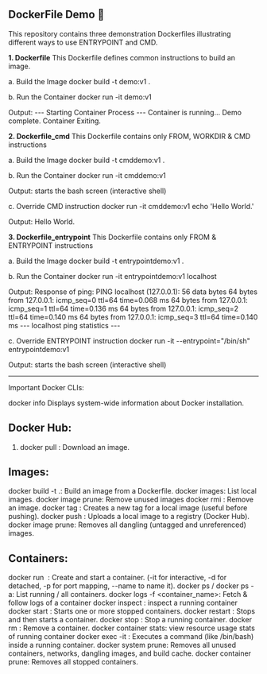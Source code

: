 DockerFile Demo 🐳
------------------

This repository contains three demonstration Dockerfiles illustrating different ways to use ENTRYPOINT and CMD.


**1. Dockerfile**
This Dockerfile defines common instructions to build an image. 

a. Build the Image
docker build -t demo:v1 .

b. Run the Container
docker run -it demo:v1

Output:
--- Starting Container Process ---
Container is running...
Demo complete.
Container Exiting.


**2. Dockerfile_cmd**
This Dockerfile contains only FROM, WORKDIR & CMD instructions

a. Build the Image
docker build -t cmddemo:v1 .

b. Run the Container
docker run -it cmddemo:v1

Output:
starts the bash screen (interactive shell)

c. Override CMD instruction
docker run -it cmddemo:v1 echo 'Hello World.'

Output:
Hello World.


**3. Dockerfile_entrypoint**
This Dockerfile contains only FROM & ENTRYPOINT instructions

a. Build the Image
docker build -t entrypointdemo:v1 .

b. Run the Container
docker run -it entrypointdemo:v1 localhost

Output:
Response of ping:
PING localhost (127.0.0.1): 56 data bytes
64 bytes from 127.0.0.1: icmp_seq=0 ttl=64 time=0.068 ms
64 bytes from 127.0.0.1: icmp_seq=1 ttl=64 time=0.136 ms
64 bytes from 127.0.0.1: icmp_seq=2 ttl=64 time=0.140 ms
64 bytes from 127.0.0.1: icmp_seq=3 ttl=64 time=0.140 ms
--- localhost ping statistics ---

c. Override ENTRYPOINT instruction
docker run -it --entrypoint="/bin/sh" entrypointdemo:v1

Output:
starts the bash screen (interactive shell)

--------------

Important Docker CLIs:

docker info	Displays system-wide information about Docker installation.

Docker Hub:
-----------
1. docker pull <image>: Download an image.

Images:
-------
docker build -t <name> .: Build an image from a Dockerfile.
docker images: List local images.
docker image prune: Remove unused images
docker rmi <image>: Remove an image.
docker tag <source> <target>: Creates a new tag for a local image (useful before pushing).
docker push <image>: Uploads a local image to a registry (Docker Hub).
docker image prune:	Removes all dangling (untagged and unreferenced) images.

Containers:
-----------

docker run <image> <command>: Create and start a container. (-it for interactive, -d for detached, -p for port mapping, --name to name it).
docker ps / docker ps -a: List running / all containers.
docker logs -f <container_name>: Fetch & follow logs of a container
docker inspect <container>: inspect a running container
docker start <container>: Starts one or more stopped containers.
docker restart <container>: Stops and then starts a container.
docker stop <container>: Stop a running container.
docker rm <container>: Remove a container.
docker container stats: view resource usage stats of running container
docker exec -it <container> <cmd>: Executes a command (like /bin/bash) inside a running container.
docker system prune: Removes all unused containers, networks, dangling images, and build cache.
docker container prune:	Removes all stopped containers.

